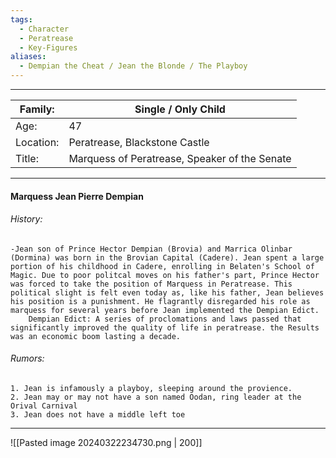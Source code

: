 ```yaml
---
tags:
  - Character
  - Peratrease
  - Key-Figures
aliases:
  - Dempian the Cheat / Jean the Blonde / The Playboy
---
```

_____

| Family:   | Single / Only Child                           |
| --------- | --------------------------------------------- |
| Age:      | 47                                            |
| Location: | Peratrease, Blackstone Castle                 |
| Title:    | Marquess of Peratrease, Speaker of the Senate |
____

#### Marquess Jean Pierre Dempian
###### History:
	-Jean son of Prince Hector Dempian (Brovia) and Marrica Olinbar (Dormina) was born in the Brovian Capital (Cadere). Jean spent a large portion of his childhood in Cadere, enrolling in Belaten's School of Magic. Due to poor politcal moves on his father's part, Prince Hector was forced to take the position of Marquess in Peratrease. This political slight is felt even today as, like his father, Jean believes his position is a punishment. He flagrantly disregarded his role as marquess for several years before Jean implemented the Dempian Edict. 
		Dempian Edict: A series of proclomations and laws passed that significantly improved the quality of life in peratrease. the Results was an economic boom lasting a decade. 

###### Rumors:
	1. Jean is infamously a playboy, sleeping around the provience. 
	2. Jean may or may not have a son named Oodan, ring leader at the Orival Carnival
	3. Jean does not have a middle left toe
	

___

![[Pasted image 20240322234730.png | 200]]


